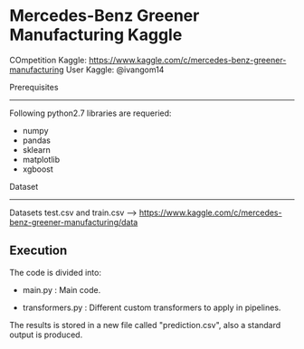 Mercedes-Benz Greener Manufacturing Kaggle
===================

COmpetition Kaggle: https://www.kaggle.com/c/mercedes-benz-greener-manufacturing
User Kaggle: @ivangom14

Prerequisites

------------
Following python2.7 libraries are requeried:

- numpy
- pandas
- sklearn
- matplotlib
- xgboost


Dataset

-------
Datasets test.csv and train.csv --> https://www.kaggle.com/c/mercedes-benz-greener-manufacturing/data

Execution
---------

The code is divided into:

- main.py : Main code. 

- transformers.py : Different custom transformers to apply in pipelines.

The results is stored in a new file called "prediction.csv", also a standard output is produced. 

